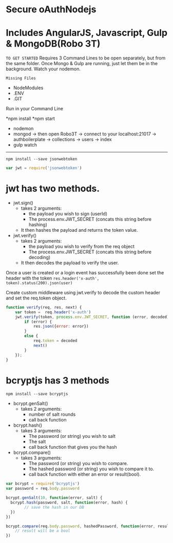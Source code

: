 # Secure oAuthNodejs 
# Includes AngularJS, Javascript, Gulp & MongoDB(Robo 3T) 

`TO GET STARTED`
Requires 3 Command Lines to be open separately, but from the same folder. 
Once Mongo & Gulp are running, just let them be in the background.
Watch your nodemon. 

`Missing Files`
- NodeModules
- .ENV
- .GIT

Run in your Command Line 

*npm install
*npm start
* nodemon
* mongod -> then open Robo3T -> connect to your localhost:21017 -> authboilerplate -> collections -> users -> index
* gulp watch

----------------------------------------------------------------------------

`npm install --save jsonwebtoken`

```javascript
var jwt = require('jsonwebtoken')
```

# jwt has two methods.

  - jwt.sign()
    - takes 2 arguments:
        - the payload you wish to sign (userId)
        - The process.env.JWT_SECRET (concats this string before hashing)
    - It then hashes the payload and returns the token value.
  - jwt.verify()
    - takes 2 arguments:
        - the payload you wish to verify from the req object
        - The process.env.JWT_SECRET (concats this string before decoding)
    - It then decodes the payload to verify the user.

Once a user is created or a login event has successfully been done set the header with the token
`res.header('x-auth', token).status(200).json(user)`

Create custom middleware using jwt.verify to decode the custom header and set the req.token object.

```javascript
function verify(req, res, next) {
	var token =  req.header('x-auth')
	jwt.verify(token, process.env.JWT_SECRET, function (error, decoded) {
		if (error) {
			res.json({error: error})
		}
		else {
			req.token = decoded
			next()
		}
	});
}
```

# bcryptjs has 3 methods

`npm install --save bcryptjs`

 - bcrypt.genSalt()
  	- takes 2 arguments:
      	- number of salt rounds
      	- call back function
 - bcrypt.hash()
    - takes 3 arguments:
       - The password (or string) you wish to salt
       - The salt
       - call back function that gives you the hash
 - bcrypt.compare()
    - takes 3 arguments:
       - The password (or string) you wish to compare.
       - The hashed password (or string) you wish to compare it to.
       - call back function with either an error or result(bool).

```javascript
var bcrypt = require('bcryptjs')
var password = req.body.password

bcrypt.genSalt(10, function(error, salt) {
  bcrypt.hash(password, salt, function(error, hash) {
  		// save the hash in our DB
  })
})

bcrypt.compare(req.body.password, hashedPassword, function(error, result) {
	// result will be a bool
})
```
